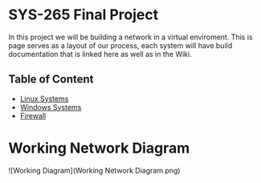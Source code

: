 # SYS-265 Final Project
In this project we will be building a network in a virtual enviroment. This is page serves as a layout of our process, each system will have build documentation that is linked here as well as in the Wiki.

## Table of Content
 * [Linux Systems](https://github.com/AminDaoudi/Final-Project/wiki/Linux-Systems)
 * [Windows Systems](https://github.com/AminDaoudi/Final-Project/wiki/Windows-Systems)
 * [Firewall](https://github.com/AminDaoudi/Final-Project/wiki/fw)

 # Working Network Diagram
 ![Working Diagram](Working Network Diagram.png)
